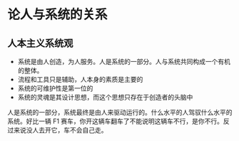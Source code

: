 # 论人与系统的关系

## 人本主义系统观

-   系统是由人创造，为人服务。人是系统的一部分。人与系统共同构成一个有机的整体。
-   流程和工具只是辅助，人本身的素质是主要的
-   系统的可维护性是第一位的
-   系统的灵魂是其设计思想，而这个思想只存在于创造者的头脑中

人是系统的一部分，系统最终是由人来驱动运行的。什么水平的人驾驭什么水平的系统。好比一辆 F1 赛车，你开这辆车翻车了不能说明这辆车不行，是你不行。反过来说没人去开它，车不会自己走。
